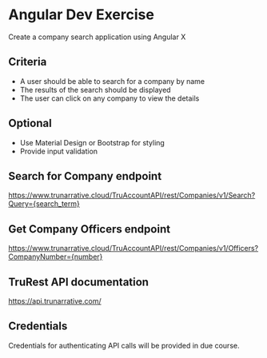 # Angular Dev Exercise
Create a company search application using Angular X

## Criteria
* A user should be able to search for a company by name
* The results of the search should be displayed
* The user can click on any company to view the details

## Optional
* Use Material Design or Bootstrap for styling
* Provide input validation

## Search for Company endpoint
https://www.trunarrative.cloud/TruAccountAPI/rest/Companies/v1/Search?Query={search_term}

## Get Company Officers endpoint
https://www.trunarrative.cloud/TruAccountAPI/rest/Companies/v1/Officers?CompanyNumber={number}

## TruRest API documentation
https://api.trunarrative.com/

## Credentials
Credentials for authenticating API calls will be provided in due course.
